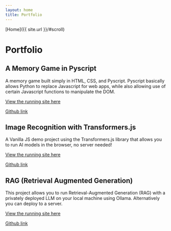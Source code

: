 ```yaml
---
layout: home
title: Portfolio
---
```

[Home]({{ site.url }}/#scroll)

# Portfolio

## A Memory Game in Pyscript

A memory game built simply in HTML, CSS, and Pyscript. Pyscript basically allows Python to replace Javascript for web apps, while also allowing use of certain Javascript functions to manipulate the DOM.

[View the running site here](https://sdbenezra.github.io/Memory-Pyscript/)

[Github link](https://github.com/sdbenezra/Memory-Pyscript?tab=readme-ov-file)



## Image Recognition with Transformers.js

A Vanilla JS demo project using the Transformers.js library that allows you to run AI models in the browser, no server needed!

[View the running site here](https://sdbenezra.github.io/sdbenezra-TJS-ObjectDetection/)

[Github link](https://github.com/sdbenezra/sdbenezra-TJS-ObjectDetection?tab=readme-ov-file)

## RAG (Retrieval Augmented Generation)

This project allows you to run Retrieval-Augmented Generation (RAG) with a privately deployed LLM on your local machine using Ollama. Alternatively you can deploy to a server.

[View the running site here](http://64.23.201.184:8501/)

[Github link](https://github.com/sdbenezra/dockerized-ollama-mistral)
